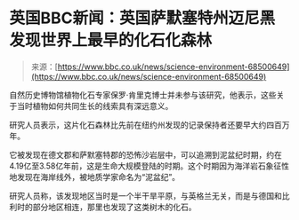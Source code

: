 <!--yml

category: 未分类

date: 2024-05-27 14:46:31

-->

# 英国BBC新闻：英国萨默塞特州迈尼黑发现世界上最早的化石化森林

> 来源：[https://www.bbc.co.uk/news/science-environment-68500649](https://www.bbc.co.uk/news/science-environment-68500649)

自然历史博物馆植物化石专家保罗·肯里克博士并未参与该研究，他表示，这些关于当时植物如何共同生长的线索具有深远意义。

研究人员表示，这片化石森林比先前在纽约州发现的记录保持者还要早大约四百万年。

它被发现在德文郡和萨默塞特郡的恐怖沙岩层中，可以追溯到泥盆纪时期，约在4.19亿至3.58亿年前，这是生命大规模登陆的时期。这个时期因为海洋岩石象征性地发现在海岸线外，被地质学家命名为“泥盆纪”。

研究人员称，该发现地区当时是一个半干旱平原，与英格兰无关，而是与德国和比利时的部分地区相连，那里也发现了这类树木的化石。
